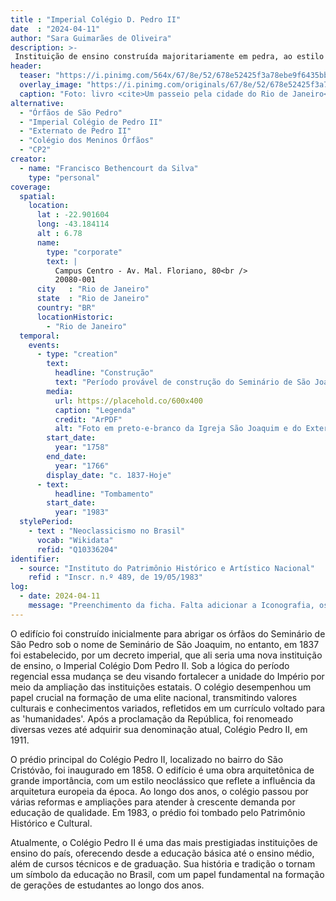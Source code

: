 ```yaml
---
title : "Imperial Colégio D. Pedro II"
date  : "2024-04-11"
author: "Sara Guimarães de Oliveira" 
description: >- 
 Instituição de ensino construída majoritariamente em pedra, ao estilo neoclássico em 1875
header:
  teaser: "https://i.pinimg.com/564x/67/8e/52/678e52425f3a78ebe9f6435bb6de9e75.jpg"
  overlay_image: "https://i.pinimg.com/originals/67/8e/52/678e52425f3a78ebe9f6435bb6de9e75.jpg"
  caption: "Foto: livro <cite>Um passeio pela cidade do Rio de Janeiro</cite>, de Joaquim Manoel de Macedo, 1860, reedição do Senado Federal"
alternative:
  - "Órfãos de São Pedro"
  - "Imperial Colégio de Pedro II"
  - "Externato de Pedro II"
  - "Colégio dos Meninos Órfãos"
  - "CP2"
creator:
  - name: "Francisco Bethencourt da Silva"
    type: "personal"
coverage:
  spatial:
    location:
      lat : -22.901604
      long: -43.184114
      alt : 6.78 
      name:
        type: "corporate"
        text: |
          Campus Centro - Av. Mal. Floriano, 80<br />
          20080-001
      city   : "Rio de Janeiro"
      state  : "Rio de Janeiro"
      country: "BR"
      locationHistoric:
        - "Rio de Janeiro"
  temporal:
    events:
      - type: "creation"
        text:
          headline: "Construção"
          text: "Período provável de construção do Seminário de São Joaquim"
        media:
          url: https://placehold.co/600x400
          caption: "Legenda"
          credit: "ArPDF"
          alt: "Foto em preto-e-branco da Igreja São Joaquim e do Externato de Pedro II"
        start_date:
          year: "1758"
        end_date:
          year: "1766"
        display_date: "c. 1837-Hoje"
      - text:
          headline: "Tombamento"
        start_date:
          year: "1983"
  stylePeriod:
    - text : "Neoclassicismo no Brasil"
      vocab: "Wikidata"
      refid: "Q10336204"
identifier:
  - source: "Instituto do Patrimônio Histórico e Artístico Nacional"
    refid : "Inscr. n.º 489, de 19/05/1983"
log:
  - date: 2024-04-11
    message: "Preenchimento da ficha. Falta adicionar a Iconografia, os DWGs e Docs."
---
```


O edifício foi construído inicialmente para abrigar os órfãos do
Seminário de São Pedro sob o nome de Seminário de São Joaquim, no
entanto, em 1837 foi estabelecido, por um decreto imperial, que ali
seria uma nova instituição de ensino, o Imperial Colégio Dom Pedro II.
Sob a lógica do período regencial essa mudança se deu visando fortalecer
a unidade do Império por meio da ampliação das instituições estatais. O
colégio desempenhou um papel crucial na formação de uma elite nacional,
transmitindo valores culturais e conhecimentos variados, refletidos em
um currículo voltado para as 'humanidades'. Após a proclamação da
República, foi renomeado diversas vezes até adquirir sua denominação
atual, Colégio Pedro II, em 1911.

O prédio principal do Colégio Pedro II, localizado no bairro do São
Cristóvão, foi inaugurado em 1858. O edifício é uma obra arquitetônica
de grande importância, com um estilo neoclássico que reflete a
influência da arquitetura europeia da época. Ao longo dos anos, o
colégio passou por várias reformas e ampliações para atender à crescente
demanda por educação de qualidade. Em 1983, o prédio foi tombado pelo
Patrimônio Histórico e Cultural.

Atualmente, o Colégio Pedro II é uma das mais prestigiadas instituições
de ensino do país, oferecendo desde a educação básica até o ensino
médio, além de cursos técnicos e de graduação. Sua história e tradição o
tornam um símbolo da educação no Brasil, com um papel fundamental na
formação de gerações de estudantes ao longo dos anos. 

